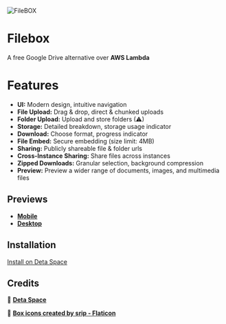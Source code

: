 ![FileBOX](https://github.com/jnsougata/filebox/assets/53375272/b7d92d1a-d89c-4891-8437-729775ea7dec)


# Filebox
A free Google Drive alternative over **AWS Lambda**

# Features
- **UI:** Modern design, intuitive navigation
- **File Upload:** Drag & drop, direct & chunked uploads
- **Folder Upload:** Upload and store folders (⚠)
- **Storage:** Detailed breakdown, storage usage indicator
- **Download:** Choose format, progress indicator
- **File Embed:** Secure embedding (size limit: 4MB)
- **Sharing:** Publicly shareable file & folder urls
- **Cross-Instance Sharing:** Share files across instances
- **Zipped Downloads:** Granular selection, background compression
- **Preview:** Preview a wider range of documents, images, and multimedia files
  
## Previews
- **[Mobile](/previews/mobile.png)**
- **[Desktop](/previews/desktop.png)**

## Installation
[Install on Deta Space](https://deta.space/discovery/@gyrooo/filebox)

## Credits
🚀 **[Deta Space](https://deta.space)**

🎨 **[Box icons created by srip - Flaticon](https://www.flaticon.com/free-icons/box)** 
